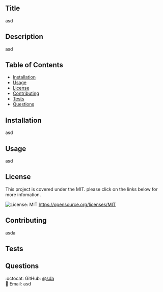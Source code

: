 ## Title
   asd
  ## Description
  asd
  
  ## Table of Contents
   * [Installation](#installation)
   * [Usage](#usage)
   * [License](#license)
   * [Contributing](#contributing)
   * [Tests](#tests)
   * [Questions](#questions)
  
  ## Installation
  asd
  
  ## Usage
  asd

  ## License
  
  
  This project is covered under the MIT. please click on the links below for more infomation.
  
  ![License: MIT](https://img.shields.io/badge/License-MIT-yellow.svg)  https://opensource.org/licenses/MIT
  
 
  
  ## Contributing
  asda
  
  
  ## Tests
  
  
  ## Questions

  :octocat:  GitHub: [@sda](https://github.com/sda)   
  :e-mail:  Email: asd
